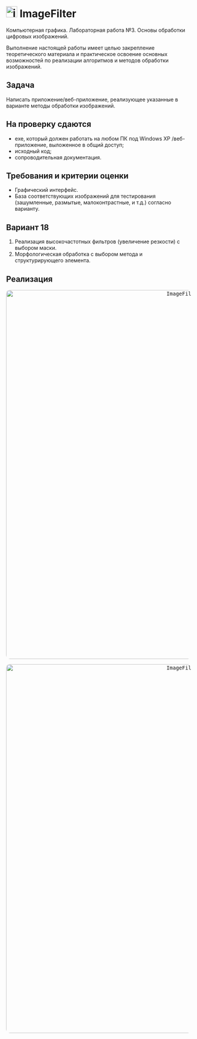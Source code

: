 # <img src="https://user-images.githubusercontent.com/64004682/162325960-8f714599-310f-4150-92a9-def62958c451.png" alt="icon" width="30"/> ImageFilter
Компьютерная графика. Лабораторная работа №3. Основы обработки цифровых изображений.

Выполнение настоящей работы имеет целью закрепление теоретического материала и практическое освоение основных возможностей 
по реализации алгоритмов и методов обработки изображений. 

## Задача

Написать приложение/веб-приложение, реализующее указанные в варианте методы обработки изображений. 

## На проверку сдаются

* exe, который должен работать на любом ПК под Windows XP /веб-приложение, выложенное в общий доступ; 
* исходный код; 
* сопроводительная документация. 

## Требования и критерии оценки

* Графический интерфейс.
* База соответствующих изображений для тестирования (зашумленные, размытые, малоконтрастные, и т.д.) согласно варианту.

## Вариант 18

1. Реализация высокочастотных фильтров (увеличение резкости) с выбором маски.
2. Морфологическая обработка с выбором метода и структурирующего элемента.

## Реализация

<p align="center">
  <kbd> <img alt="ImageFilter_1_gif" src="https://user-images.githubusercontent.com/64004682/162486536-91b5c40f-f52f-4715-b306-cd3d7d626c53.gif" width="1000" style="border-radius:10px"\></kbd> 
</p>
<p align="center">
  <kbd> <img alt="ImageFilter_2_gif" src="https://user-images.githubusercontent.com/64004682/162486555-1f162aaa-4836-4b6f-b34f-9925d746f939.gif" width="1000" style="border-radius:10px"\></kbd> 
</p>
